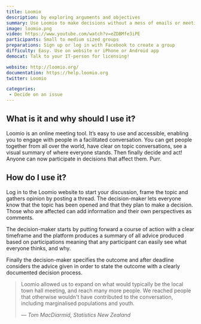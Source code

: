 ```yaml
---
title: Loomio
description: by exploring arguments and objectives
summary: Use Loomio to make decisions without a mess of emails or meetings. Invite anyone to your conversation, structure the debate and finally vote. Easy right?
image: loomio.png
video: https://www.youtube.com/watch?v=eZDBMfe3iPE
participants: Small to medium sized groups
preparations: Sign up or log in with Facebook to create a group
difficulty: Easy. Use on website or iPhone or Android app
democat: Talk to your IT-person for licensing!

website: http://loomio.org/
documentation: https://help.loomio.org
twitter: Loomio

categories:
 - Decide on an issue
---
```


## What is it and why should I use it?

Loomio is an online meeting tool. It’s easy to use and accessible, enabling you to engage with people in a facilitated conversation.  You can get people together from all over the world, have clear on topic conversations, see a visual summary of where everyone stands. Then finally decide and act! Anyone can now participate in decisions that affect them. Purr.

## How do I use it?

Log in to the Loomio website to start your discussion, frame the topic and gathers opinion by posting a thread. The decision-maker lets everyone know that the topic has been opened and that they plan to make a decision. Those who are affected can add information and their own perspectives as comments.

The decision-maker starts by putting forward a course of action with a clear timeframe and the platform produces a summary of all advice produced based on participations meaning that any participant can easily see what everyone thinks, and why.

Finally the decision-maker specifies the outcome and after deadline considers the advice given in order to state the outcome with a clearly documented decision process.

> Loomio allowed us to expand on what would typically be the local town hall meeting, and reach many more people. We reached people that otherwise wouldn't have contributed to the conversation, including marginalised populations and youth.
>
> <cite>&mdash; Tom MacDiarmid, Statistics New Zealand</cite>

